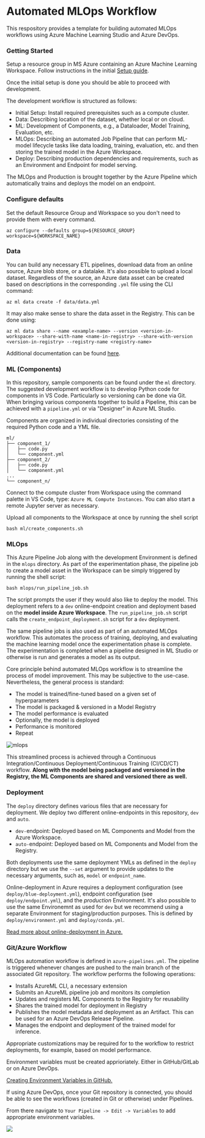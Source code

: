 # Automated MLOps Workflow 
This respository provides a template for building automated MLOps workflows using Azure Machine Learning Studio and Azure DevOps. 

### Getting Started
Setup a resource group in MS Azure containing an Azure Machine Learning Workspace. Follow instructions in the initial [Setup guide](setup/Setup_README.md). 

Once the initial setup is done you should be able to proceed with development. 

The development workflow is structured as follows: 
- Initial Setup: Install required prerequisites such as a compute cluster.
- Data: Describing location of the dataset, whether local or on cloud. 
- ML: Development of Components, e.g., a Dataloader, Model Training, Evaluation, etc. 
- MLOps: Describing an automated Job Pipeline that can perform ML-model lifecycle tasks like data loading, training, evaluation, etc. and then storing the trained model in the Azure Workspace.  
- Deploy: Describing production dependencies and requirements, such as an Environment and Endpoint for model serving. 

The MLOps and Production is brought together by the Azure Pipeline which automatically trains and deploys the model on an endpoint. 


### Configure defaults 
Set the default Resource Group and Workspace so you don't need to provide them with every command. 

```
az configure --defaults group=${RESOURCE_GROUP} workspace=${WORKSPACE_NAME}
```

### Data 
You can build any necessary ETL pipelines, download data from an online source, Azure blob store, or a datalake. It's also possible to upload a local dataset. Regardless of the source, an Azure data asset can be created based on descriptions in the corresponding `.yml` file using the CLI command:  

```
az ml data create -f data/data.yml
```

It may also make sense to share the data asset in the Registry. This can be done using: 

```
az ml data share --name <example-name> --version <version-in-workspace> --share-with-name <name-in-registry> --share-with-version <version-in-registry> --registry-name <registry-name>
```

Additional documentation can be found [here](https://learn.microsoft.com/en-us/azure/machine-learning/how-to-share-data-across-workspaces-with-registries?view=azureml-api-2&tabs=cli#share-data-from-workspace-to-registry). 

### ML (Components)
In this repository, sample components can be found under the `ml` directory. The suggested development workflow is to develop Python code for components in VS Code. Particularly so versioning can be done via Git. When bringing various components together to build a Pipeline, this can be achieved with a `pipeline.yml` or via "Designer" in Azure ML Studio. 

Components are organized in individual directories consisting of the required Python code and a YML file. 
```
ml/
├── component_1/
│   ├── code.py
│   └── component.yml
├── component_2/
│   ├── code.py
│   └── component.yml
...
└── component_n/
```

Connect to the compute cluster from Workspace using the command palette in VS Code, type: `Azure ML Compute Instances`. You can also start a remote Jupyter server as necessary. 

Upload all components to the Workspace at once by running the shell script 
```
bash ml/create_components.sh
```

### MLOps 
This Azure Pipeline Job along with the development Environment is defined in the `mlops` directory. As part of the experimentation phase, the pipeline job to create a model asset in the Workspace can be simply triggered by running the shell script: 
```
bash mlops/run_pipeline_job.sh
```
The script prompts the user if they would also like to deploy the model. This deployment refers to a `dev` online-endpoint creation and deployment based on the **model inside Azure Workspace**. The `run_pipeline_job.sh` script calls the `create_endpoint_deployment.sh` script for a `dev` deployment. 

The same pipeline jobs is also used as part of an automated MLOps workflow. This automates the process of training, deploying, and evaluating the machine learning model once the experimentation phase is complete. The experimentation is completed when a pipeline designed in ML Studio or otherwise is run and generates a model as its output. 

Core principle behind automated MLOps workflow is to streamline the process of model improvement. This may be subjective to the use-case. Nevertheless, the general process is standard: 
- The model is trained/fine-tuned based on a given set of hyperparameters 
- The model is packaged & versioned in a Model Registry 
- The model performance is evaluated 
- Optionally, the model is deployed 
- Performance is monitored 
- Repeat 

![mlops](.figures/mlops.png)

This streamlined process is achieved through a Continuous Integration/Continuous Deployment/Continuous Training (CI/CD/CT) workflow. **Along with the model being packaged and versioned in the Registry, the ML Components are shared and versioned there as well.** 

### Deployment 
The `deploy` directory defines various files that are necessary for deployment. We deploy two different online-endpoints in this repository, `dev` and `auto`. 
- `dev-`endpoint: Deployed based on ML Components and Model from the Azure Workspace. 
- `auto-`endpoint: Deployed based on ML Components and Model from the Registry. 

Both deployments use the same deployment YMLs as defined in the `deploy` directory but we use the `--set` argument to provide updates to the necessary arguments, such as, `model` or `endpoint_name`. 

Online-deployment in Azure requires a deployment configuration (see `deploy/blue-deployment.yml`), endpoint configuration (see `deploy/endpoint.yml`), and the _production_ Environment. It's also possible to use the same Environemnt as used for `dev` but we recommend using a separate Environment for staging/production purposes. This is defined by `deploy/environment.yml` and `deploy/conda.yml`.

[Read more about online-deployment in Azure.](https://learn.microsoft.com/en-us/cli/azure/ml/online-deployment?view=azure-cli-latest#az-ml-online-deployment-create)

### Git/Azure Workflow 
MLOps automation workflow is defined in `azure-pipelines.yml`. The pipeline is triggered whenever changes are pushed to the main branch of the associated Git repository. The workflow performs the following operations: 
- Installs AzureML CLI, a necessary extension  
- Submits an AzureML pipeline job and monitors its completion
- Updates and registers ML Components to the Registry for reusability
- Shares the trained model for deployment in Registry 
- Publishes the model metadata and deployment as an Artifact. This can be used for an Azure DevOps Release Pipeline. 
- Manages the endpoint and deployment of the trained model for inference. 

Appropriate customizations may be required for to the workflow to restrict deployments, for example, based on model performance. 

Environment variables must be created apprioriately. Either in GitHub/GitLab or on Azure DevOps. 

[Creating Environment Variables in GitHub.](https://docs.github.com/en/actions/learn-github-actions/variables) 

If using Azure DevOps, once your Git repository is connected, you should be able to see the workflows (created in Git or otherwise) under Pipelines. 

From there navigate to `Your Pipeline -> Edit -> Variables` to add appropriate environment variables. 

<div style="width: 40%; height: 40%">
  
  ![](.figures/pipelines.png)
  
</div>

To reproduce the pipeline in this repository, the following environment variables for `$RESOURCE_GROUP` and `$WORKSPACE_NAME` must be created. 


### Azure DevOps 
While the model can be deployed through Azure Pipelines [(or GitHub Actions)](https://learn.microsoft.com/en-us/azure/machine-learning/how-to-github-actions-machine-learning), release pipelines may be created in Azure DevOps with additional deployment environments. Generally Staging and Production. Appropriate triggers must be created which may be manual or automatic. 

[Guided instructions on Setting up MLOps deployment workflow using Azure DevOps can be found here.](https://learn.microsoft.com/en-us/azure/machine-learning/how-to-setup-mlops-azureml)

Once the repository is connected to Azure DevOps and the deployment pipeline is functional, verify that the artifacts are available. Releases can then be created. The release pipeline would have at least the following two steps: 

Installing Azure CLI ML Extension:
```
az extension add -n ml -y
```

and Deploy Model: 
```
az ml online-deployment create \
--file $(DEPLOYMENT_YML) \
--resource-group $(RESOURCE_GROUP) \
--workspace-name $(WORKSPACE_NAME) \
--all-traffic
```
 
A successful release would show all the environments where the model is deployed. In the image below, there is one deployment. 

![release](.figures/release.png)